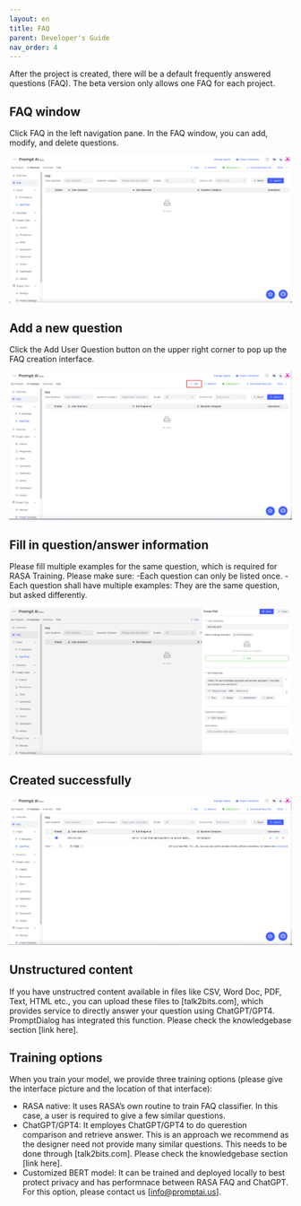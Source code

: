 ```yaml
---
layout: en
title: FAQ
parent: Developer's Guide
nav_order: 4
---
```

After the project is created, there will be a default frequently answered questions (FAQ).  The beta version only allows one FAQ for each project. 

## FAQ window  

Click FAQ in the left navigation pane.  In the FAQ window, you can add, modify, and delete questions.

![faq-main-view](/assets/images/tutorial/faq/f-main-view.png)

## Add a new question

Click the Add User Question button on the upper right corner to pop up the FAQ creation interface.

![faq-create-button](/assets/images/tutorial/faq/f-create-button.png)

## Fill in question/answer information
Please fill multiple examples for the same question, which is required for RASA Training. Please make sure: 
-Each question can only be listed once. 
-Each question shall have multiple examples: They are the same question, but asked differently. 


![faq-create-detail.png](/assets/images/tutorial/faq/f-create-detail.png)

## Created successfully

![faq-create-detail.png](/assets/images/tutorial/faq/f-main-view-data.png)

## Unstructured content
If you have unstructred content available in files like CSV, Word Doc, PDF, Text, HTML etc.,  you can upload these files to [talk2bits.com], which provides service to directly answer your question using ChatGPT/GPT4.  PromptDialog has integrated this function. Please check the knowledgebase section [link here]. 

## Training options
When you train your model, we provide three training options (please give the interface picture and the location of that interface):
- RASA native:  It uses RASA’s own routine to train FAQ classifier.  In this case, a user is required to give a few similar questions.
- ChatGPT/GPT4: It employes ChatGPT/GPT4 to do querestion comparison and retrieve answer.  This is an approach we recommend as the designer need not provide many similar questions.  This needs to be done through [talk2bits.com]. Please check the knowledgebase section [link here]. 
- Customized BERT model: It can be trained and deployed locally to best protect privacy and has performnace between RASA FAQ and ChatGPT. For this option, please contact us [info@promptai.us].
